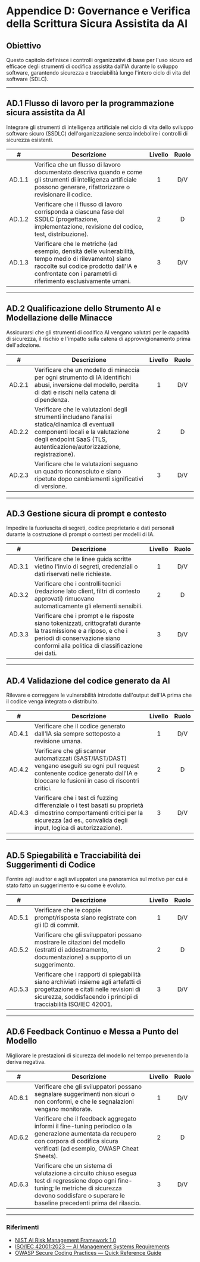 # Appendice D: Governance e Verifica della Scrittura Sicura Assistita da AI

## Obiettivo

Questo capitolo definisce i controlli organizzativi di base per l'uso sicuro ed efficace degli strumenti di codifica assistita dall'IA durante lo sviluppo software, garantendo sicurezza e tracciabilità lungo l'intero ciclo di vita del software (SDLC).

---

## AD.1 Flusso di lavoro per la programmazione sicura assistita da AI

Integrare gli strumenti di intelligenza artificiale nel ciclo di vita dello sviluppo software sicuro (SSDLC) dell'organizzazione senza indebolire i controlli di sicurezza esistenti.

|   #    | Descrizione                                                                                                                                                                                                    | Livello | Ruolo |
| :----: | -------------------------------------------------------------------------------------------------------------------------------------------------------------------------------------------------------------- | :-----: | :---: |
| AD.1.1 | Verifica che un flusso di lavoro documentato descriva quando e come gli strumenti di intelligenza artificiale possono generare, rifattorizzare o revisionare il codice.                                        |    1    |  D/V  |
| AD.1.2 | Verificare che il flusso di lavoro corrisponda a ciascuna fase del SSDLC (progettazione, implementazione, revisione del codice, test, distribuzione).                                                          |    2    |   D   |
| AD.1.3 | Verificare che le metriche (ad esempio, densità delle vulnerabilità, tempo medio di rilevamento) siano raccolte sul codice prodotto dall'IA e confrontate con i parametri di riferimento esclusivamente umani. |    3    |  D/V  |

---

## AD.2 Qualificazione dello Strumento AI e Modellazione delle Minacce

Assicurarsi che gli strumenti di codifica AI vengano valutati per le capacità di sicurezza, il rischio e l'impatto sulla catena di approvvigionamento prima dell'adozione.

|   #    | Descrizione                                                                                                                                                                                                 | Livello | Ruolo |
| :----: | ----------------------------------------------------------------------------------------------------------------------------------------------------------------------------------------------------------- | :-----: | :---: |
| AD.2.1 | Verificare che un modello di minaccia per ogni strumento di IA identifichi abusi, inversione del modello, perdita di dati e rischi nella catena di dipendenza.                                              |    1    |  D/V  |
| AD.2.2 | Verificare che le valutazioni degli strumenti includano l’analisi statica/dinamica di eventuali componenti locali e la valutazione degli endpoint SaaS (TLS, autenticazione/autorizzazione, registrazione). |    2    |   D   |
| AD.2.3 | Verificare che le valutazioni seguano un quadro riconosciuto e siano ripetute dopo cambiamenti significativi di versione.                                                                                   |    3    |  D/V  |

---

## AD.3 Gestione sicura di prompt e contesto

Impedire la fuoriuscita di segreti, codice proprietario e dati personali durante la costruzione di prompt o contesti per modelli di IA.

|   #    | Descrizione                                                                                                                                                                                           | Livello | Ruolo |
| :----: | ----------------------------------------------------------------------------------------------------------------------------------------------------------------------------------------------------- | :-----: | :---: |
| AD.3.1 | Verificare che le linee guida scritte vietino l'invio di segreti, credenziali o dati riservati nelle richieste.                                                                                       |    1    |  D/V  |
| AD.3.2 | Verificare che i controlli tecnici (redazione lato client, filtri di contesto approvati) rimuovano automaticamente gli elementi sensibili.                                                            |    2    |   D   |
| AD.3.3 | Verificare che i prompt e le risposte siano tokenizzati, crittografati durante la trasmissione e a riposo, e che i periodi di conservazione siano conformi alla politica di classificazione dei dati. |    3    |  D/V  |

---

## AD.4 Validazione del codice generato da AI

Rilevare e correggere le vulnerabilità introdotte dall'output dell'IA prima che il codice venga integrato o distribuito.

|   #    | Descrizione                                                                                                                                                                              | Livello | Ruolo |
| :----: | ---------------------------------------------------------------------------------------------------------------------------------------------------------------------------------------- | :-----: | :---: |
| AD.4.1 | Verificare che il codice generato dall'IA sia sempre sottoposto a revisione umana.                                                                                                       |    1    |  D/V  |
| AD.4.2 | Verificare che gli scanner automatizzati (SAST/IAST/DAST) vengano eseguiti su ogni pull request contenente codice generato dall'IA e bloccare le fusioni in caso di riscontri critici.   |    2    |   D   |
| AD.4.3 | Verificare che i test di fuzzing differenziale o i test basati su proprietà dimostrino comportamenti critici per la sicurezza (ad es., convalida degli input, logica di autorizzazione). |    3    |  D/V  |

---

## AD.5 Spiegabilità e Tracciabilità dei Suggerimenti di Codice

Fornire agli auditor e agli sviluppatori una panoramica sul motivo per cui è stato fatto un suggerimento e su come è evoluto.

|   #    | Descrizione                                                                                                                                                                                        | Livello | Ruolo |
| :----: | -------------------------------------------------------------------------------------------------------------------------------------------------------------------------------------------------- | :-----: | :---: |
| AD.5.1 | Verificare che le coppie prompt/risposta siano registrate con gli ID di commit.                                                                                                                    |    1    |  D/V  |
| AD.5.2 | Verificare che gli sviluppatori possano mostrare le citazioni del modello (estratti di addestramento, documentazione) a supporto di un suggerimento.                                               |    2    |   D   |
| AD.5.3 | Verificare che i rapporti di spiegabilità siano archiviati insieme agli artefatti di progettazione e citati nelle revisioni di sicurezza, soddisfacendo i principi di tracciabilità ISO/IEC 42001. |    3    |  D/V  |

---

## AD.6 Feedback Continuo e Messa a Punto del Modello

Migliorare le prestazioni di sicurezza del modello nel tempo prevenendo la deriva negativa.

|   #    | Descrizione                                                                                                                                                                                                   | Livello | Ruolo |
| :----: | ------------------------------------------------------------------------------------------------------------------------------------------------------------------------------------------------------------- | :-----: | :---: |
| AD.6.1 | Verificare che gli sviluppatori possano segnalare suggerimenti non sicuri o non conformi, e che le segnalazioni vengano monitorate.                                                                           |    1    |  D/V  |
| AD.6.2 | Verificare che il feedback aggregato informi il fine-tuning periodico o la generazione aumentata da recupero con corpora di codifica sicura verificati (ad esempio, OWASP Cheat Sheets).                      |    2    |   D   |
| AD.6.3 | Verificare che un sistema di valutazione a circuito chiuso esegua test di regressione dopo ogni fine-tuning; le metriche di sicurezza devono soddisfare o superare le baseline precedenti prima del rilascio. |    3    |  D/V  |

---

### Riferimenti

* [NIST AI Risk Management Framework 1.0](https://nvlpubs.nist.gov/nistpubs/ai/nist.ai.100-1.pdf)
* [ISO/IEC 42001:2023 — AI Management Systems Requirements](https://www.iso.org/standard/81230.html)
* [OWASP Secure Coding Practices — Quick Reference Guide](https://owasp.org/www-project-secure-coding-practices-quick-reference-guide/)

